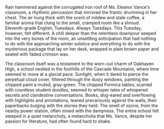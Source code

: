 Rain hammered against the corrugated iron roof of Ms. Eleanor Vance's classroom, a rhythmic percussion that mirrored the frantic drumming in her chest.  The air hung thick with the scent of mildew and stale coffee, a familiar aroma that clung to the small, cramped room like a shroud.  Eleventh-grade English, Tuesdays.  Always Tuesdays.  This Tuesday, however, felt different.  A chill deeper than the relentless downpour seeped into the very bones of the room, an unsettling anticipation that had nothing to do with the approaching winter solstice and everything to do with the mysterious package that lay on her desk, wrapped in plain brown paper and sealed with faded crimson wax.

The classroom itself was a testament to the worn-out charm of Oakhaven High, a school nestled in the foothills of the Cascade Mountains, where time seemed to move at a glacial pace.  Sunlight, when it dared to pierce the perpetual cloud cover, filtered through the dusty windows, painting the chipped paint a muted, gray-green.  The chipped Formica tables, scarred with countless student doodles, seemed to whisper tales of whispered secrets and clandestine conversations.  Books, dog-eared and overflowing with highlights and annotations, leaned precariously against the walls, their paperbacks bulging with the stories they held.  The smell of ozone, from the nearby power station, often mixed with the dampness. The entire school felt steeped in a quiet melancholy, a melancholia that Ms. Vance, despite her passion for literature, had often found hard to shake.
